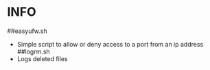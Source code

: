 # INFO
##easyufw.sh
- Simple script to allow or deny access to a port from an ip address 
##logrm.sh
- Logs deleted files 

